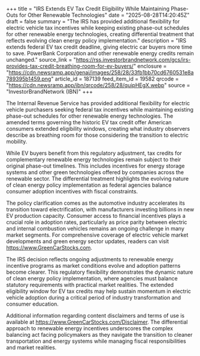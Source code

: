 +++
title = "IRS Extends EV Tax Credit Eligibility While Maintaining Phase-Outs for Other Renewable Technologies"
date = "2025-08-28T14:20:45Z"
draft = false
summary = "The IRS has provided additional flexibility for electric vehicle tax incentives while keeping existing phase-out schedules for other renewable energy technologies, creating differential treatment that reflects evolving clean energy policy implementation."
description = "IRS extends federal EV tax credit deadline, giving electric car buyers more time to save. PowerBank Corporation and other renewable energy credits remain unchanged."
source_link = "https://rss.investorbrandnetwork.com/gcs/irs-provides-tax-credit-breathing-room-for-ev-buyers/"
enclosure = "https://cdn.newsramp.app/genai/images/258/28/33fb1bb70cd6760531e8a789395b1459.png"
article_id = 187139
feed_item_id = 19582
qrcode = "https://cdn.newsramp.app/ibn/qrcode/258/28/quipHEgX.webp"
source = "InvestorBrandNetwork (IBN)"
+++

<p>The Internal Revenue Service has provided additional flexibility for electric vehicle purchasers seeking federal tax incentives while maintaining existing phase-out schedules for other renewable energy technologies. The amended terms governing the historic EV tax credit offer American consumers extended eligibility windows, creating what industry observers describe as breathing room for those considering the transition to electric mobility.</p><p>While EV buyers benefit from this regulatory adjustment, tax credits for complementary renewable energy technologies remain subject to their original phase-out timelines. This includes incentives for energy storage systems and other green technologies offered by companies across the renewable sector. The differential treatment highlights the evolving nature of clean energy policy implementation as federal agencies balance consumer adoption incentives with fiscal constraints.</p><p>The policy clarification comes as the automotive industry accelerates its transition toward electrification, with manufacturers investing billions in new EV production capacity. Consumer access to financial incentives plays a crucial role in adoption rates, particularly as price parity between electric and internal combustion vehicles remains an ongoing challenge in many market segments. For comprehensive coverage of electric vehicle market developments and green energy sector updates, readers can visit <a href="https://www.GreenCarStocks.com" rel="nofollow" target="_blank">https://www.GreenCarStocks.com</a>.</p><p>The IRS decision reflects ongoing adjustments to renewable energy incentive programs as market conditions evolve and adoption patterns become clearer. This regulatory flexibility demonstrates the dynamic nature of clean energy policy implementation, where agencies must balance statutory requirements with practical market realities. The extended eligibility window for EV tax credits may help sustain momentum in electric vehicle adoption during a critical period of industry transformation and consumer education.</p><p>Additional information regarding content disclaimers and terms of use is available at <a href="https://www.GreenCarStocks.com/Disclaimer" rel="nofollow" target="_blank">https://www.GreenCarStocks.com/Disclaimer</a>. The differential approach to renewable energy incentives underscores the complex balancing act facing policymakers as they navigate the transition to cleaner transportation and energy systems while managing fiscal responsibilities and market realities.</p>